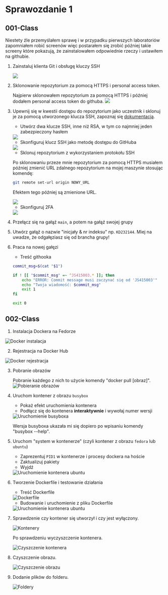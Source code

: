 # Sprawozdanie 1

## 001-Class
Niestety źle przemyślałem sprawę i w przypadku pierwszych laboratoriów zapomniałem robić screenów więc postarałem się zrobić później takie screeny które pokazują, że zainstalowałem odpowiednie rzeczy i ustawiłem na githubie.

1. Zainstaluj klienta Git i obsługę kluczy SSH
    
    <img src="/home/jakub/MDO2025_INO/ITE/GCL07/JS415003/Sprawozdanie1/001-Class/lab1_1.png" /> 

2. Sklonowanie repozytorium za pomocą HTTPS i personal access token.

    Najpierw sklonowałem repozytorium za pomocą HTTPS i później dodałem personal access token do githuba.
    <img src="/home/jakub/MDO2025_INO/ITE/GCL07/JS415003/Sprawozdanie1/001-Class/lab1_2.png" />

3. Upewnij się w kwestii dostępu do repozytorium jako uczestnik i sklonuj je za pomocą utworzonego klucza SSH, zapoznaj się [dokumentacją](https://docs.github.com/en/authentication/connecting-to-github-with-ssh/generating-a-new-ssh-key-and-adding-it-to-the-ssh-agent).
   - Utwórz dwa klucze SSH, inne niż RSA, w tym co najmniej jeden zabezpieczony hasłem
   <img src="/home/jakub/MDO2025_INO/ITE/GCL07/JS415003/Sprawozdanie1/001-Class/lab1_4.png" />

   - Skonfiguruj klucz SSH jako metodę dostępu do GitHuba
   <img src="/home/jakub/MDO2025_INO/ITE/GCL07/JS415003/Sprawozdanie1/001-Class/lab1_5.png" />

   - Sklonuj repozytorium z wykorzystaniem protokołu SSH

   Po sklonowaniu przeze mnie repozytorium za pomocą HTTPS musiałem później zmienić URL zdalnego repozytorium na mojej maszynie stosując komendę:
    
    ```bash
    git remote set-url origin NOWY_URL
    ```

    Efektem tego później są zmienione URL.

    <img src="/home/jakub/MDO2025_INO/ITE/GCL07/JS415003/Sprawozdanie1/001-Class/lab1_3.png" />

   - Skonfiguruj 2FA
   <img src="/home/jakub/MDO2025_INO/ITE/GCL07/JS415003/Sprawozdanie1/001-Class/lab1_6.png" />

4. Przełącz się na gałąź ```main```, a potem na gałąź swojej grupy

5. Utwórz gałąź o nazwie "inicjały & nr indeksu" np. ```KD232144```. Miej na uwadze, że odgałęziasz się od brancha grupy!

6. Praca na nowej gałęzi
    - Treść githooka
    
    ```bash
    commit_msg=$(cat "$1")

    if ! [[ "$commit_msg" =~ ^JS415003.* ]]; then
        echo "ERROR: Commit message musi zaczynać się od 'JS415003'"
        echo "Twoja wiadomość: $commit_msg"
        exit 1
    fi

    exit 0
    ```

## 002-Class
1. Instalacja Dockera na Fedorze
<img src="/home/jakub/MDO2025_INO/ITE/GCL07/JS415003/Sprawozdanie1/002-Class/1.png" title="Docker instalacja" /> 

2. Rejestracja na Docker Hub
<img src="/home/jakub/MDO2025_INO/ITE/GCL07/JS415003/Sprawozdanie1/002-Class/Docker_registration.png" title="Docker rejestracja" /> 

3. Pobranie obrazów

    Pobranie każdego z nich to użycie komendy "docker pull [obraz]".
    <img src="/home/jakub/MDO2025_INO/ITE/GCL07/JS415003/Sprawozdanie1/002-Class/2.png" title="Pobieranie obrazów" /> 

4. Uruchom kontener z obrazu `busybox`
   - Pokaż efekt uruchomienia kontenera
   - Podłącz się do kontenera **interaktywnie** i wywołaj numer wersji

   <img src="/home/jakub/MDO2025_INO/ITE/GCL07/JS415003/Sprawozdanie1/002-Class/3.png" title="Uruchomienie busyboxa" /> 
   
   Wersja busyboxa ukazała mi się dopiero po wpisaniu komendy "busybox --help".

5. Uruchom "system w kontenerze" (czyli kontener z obrazu `fedora` lub `ubuntu`)
   - Zaprezentuj `PID1` w kontenerze i procesy dockera na hoście
   - Zaktualizuj pakiety
   - Wyjdź

   <img src="/home/jakub/MDO2025_INO/ITE/GCL07/JS415003/Sprawozdanie1/002-Class/4.png" title="Uruchomienie kontenera ubuntu" />  

6. Tworzenie Dockerfile i testowanie działania
    - Treść Dockerfile 

    <img src="/home/jakub/MDO2025_INO/ITE/GCL07/JS415003/Sprawozdanie1/002-Class/5.png" title="Dockerfile" />

    - Budowanie i uruchomienie z pliku Dockerfile

    <img src="/home/jakub/MDO2025_INO/ITE/GCL07/JS415003/Sprawozdanie1/002-Class/6.png" title="Uruchomienie kontenera ubuntu" />

7. Sprawdzenie czy kontener się utworzył i czy jest wyłączony.

    <img src="/home/jakub/MDO2025_INO/ITE/GCL07/JS415003/Sprawozdanie1/002-Class/7.png" title="Kontenery" />

    Po sprawdzeniu wyczyszczenie kontenera.

    <img src="/home/jakub/MDO2025_INO/ITE/GCL07/JS415003/Sprawozdanie1/002-Class/8.png" title="Czyszczenie kontenera" />

8. Czyszczenie obrazu.

    <img src="/home/jakub/MDO2025_INO/ITE/GCL07/JS415003/Sprawozdanie1/002-Class/9.png" title="Czyszczenie obrazu" />

9. Dodanie plików do folderu.

    <img src="/home/jakub/MDO2025_INO/ITE/GCL07/JS415003/Sprawozdanie1/002-Class/10.png" title="Foldery" />